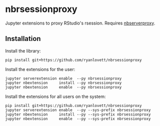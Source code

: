 # nbrsessionproxy
Jupyter extensions to proxy RStudio's rsession. Requires [nbserverproxy](https://github.com/ryanlovett/nbrsessionproxy).

## Installation
Install the library:
```
pip install git+https://github.com/ryanlovett/nbrsessionproxy
```

Install the extensions for the user:
```
jupyter serverextension enable  --py nbrsessionproxy
jupyter nbextension     install --py nbrsessionproxy
jupyter nbextension     enable  --py nbrsessionproxy
```

Install the extensions for all users on the system:
```
pip install git+https://github.com/ryanlovett/nbrsessionproxy
jupyter serverextension enable  --py --sys-prefix nbrsessionproxy
jupyter nbextension     install --py --sys-prefix nbrsessionproxy
jupyter nbextension     enable  --py --sys-prefix nbrsessionproxy
```

